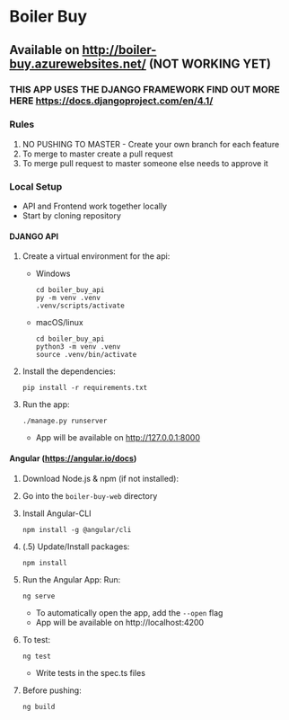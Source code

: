 # Boiler Buy

## Available on http://boiler-buy.azurewebsites.net/ (NOT WORKING YET)

### THIS APP USES THE DJANGO FRAMEWORK FIND OUT MORE HERE https://docs.djangoproject.com/en/4.1/

### Rules
1. NO PUSHING TO MASTER - Create your own branch for each feature
2. To merge to master create a pull request
3. To merge pull request to master someone else needs to approve it

### Local Setup
* API and Frontend work together locally
* Start by cloning repository
#### DJANGO API
1. Create a virtual environment for the api:
    * Windows 
        ```
        cd boiler_buy_api
        py -m venv .venv
        .venv/scripts/activate
        ```

    * macOS/linux 
        ```
        cd boiler_buy_api
        python3 -m venv .venv
        source .venv/bin/activate
        ```

2. Install the dependencies:
    ```
    pip install -r requirements.txt
    ```

3. Run the app:
    ```
    ./manage.py runserver
    ```
    * App will be available on http://127.0.0.1:8000

#### Angular (https://angular.io/docs)
1. Download Node.js & npm (if not installed):

2. Go into the ```boiler-buy-web``` directory

3. Install Angular-CLI
    ```
    npm install -g @angular/cli
    ```
    
3. (.5) Update/Install packages:
   ```
   npm install
   ```

4. Run the Angular App:
    Run:
    ```
    ng serve
    ```
    * To automatically open the app, add the ```--open``` flag
    * App will be available on http://localhost:4200

5. To test:
    ```
    ng test
    ```
    * Write tests in the spec.ts files

5. Before pushing:
    ```
    ng build
    ```
